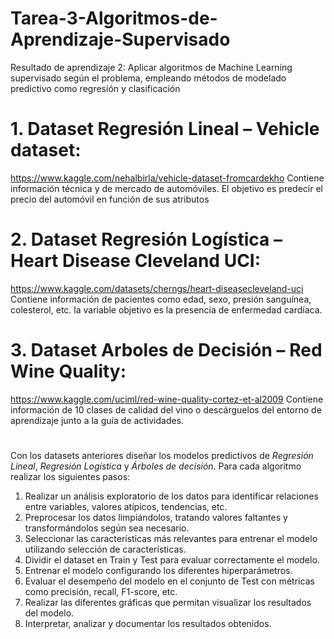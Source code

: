# Tarea-3-Algoritmos-de-Aprendizaje-Supervisado
Resultado de aprendizaje 2: Aplicar algoritmos de Machine Learning supervisado según el problema, empleando métodos de modelado predictivo como regresión y clasificación 

#  1. Dataset Regresión Lineal – Vehicle dataset:
https://www.kaggle.com/nehalbirla/vehicle-dataset-fromcardekho
Contiene información técnica y de mercado de automóviles. El objetivo es predecir el precio del automóvil en función de sus atributos
#  2. Dataset Regresión Logística – Heart Disease Cleveland UCI:
https://www.kaggle.com/datasets/cherngs/heart-diseasecleveland-uci
Contiene información de pacientes como edad, sexo, presión sanguínea, colesterol, etc. la variable objetivo es la presencia de enfermedad cardíaca.
#  3. Dataset Arboles de Decisión – Red Wine Quality:
https://www.kaggle.com/uciml/red-wine-quality-cortez-et-al2009
Contiene información de 10 clases de calidad del vino o descárguelos del entorno de aprendizaje junto a la guía de actividades.

# 
Con los datasets anteriores diseñar los modelos predictivos de *Regresión Lineal*, *Regresión Logística* y *Árboles de decisión*. Para cada algoritmo realizar los siguientes pasos:
1. Realizar un análisis exploratorio de los datos para identificar relaciones entre variables, valores atípicos, tendencias, etc.
2. Preprocesar los datos limpiándolos, tratando valores faltantes y transformándolos según sea necesario.
3. Seleccionar las características más relevantes para entrenar el modelo utilizando selección de características.
4. Dividir el dataset en Train y Test para evaluar correctamente el modelo.
5. Entrenar el modelo configurando los diferentes hiperparámetros.
6. Evaluar el desempeño del modelo en el conjunto de Test con métricas como precisión, recall, F1-score, etc.
7. Realizar las diferentes gráficas que permitan visualizar los resultados del modelo.
8. Interpretar, analizar y documentar los resultados obtenidos.
